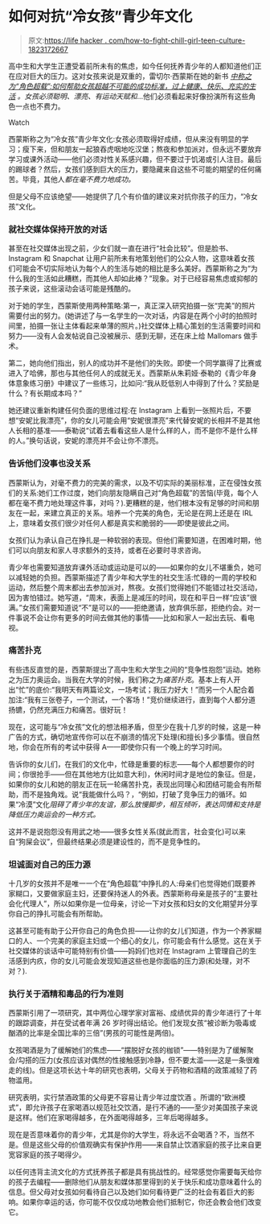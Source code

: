 # 如何对抗“冷女孩”青少年文化

> 原文:[https://life hacker . com/how-to-fight-chill-girl-teen-culture-1823172667](https://lifehacker.com/how-to-fight-chill-girl-teen-culture-1823172667)

高中生和大学生正遭受着前所未有的焦虑，如今任何抚养青少年的人都知道他们正在应对巨大的压力。这对女孩来说是双重的，雷切尔·西蒙斯在她的新书 [*中称之为“角色超载”:如何帮助女孩超越不可能的成功标准，过上健康、快乐、充实的生活*](https://www.amazon.com/Enough-She-Impossible-Standards-Fulfilling/dp/0062438395?asc_campaign=InlineText&asc_refurl=https://lifehacker.com/how-to-fight-chill-girl-teen-culture-1823172667&asc_source=&tag=kinjalifehackerlink-20) *。*女孩必须聪明、漂亮、有运动天赋*和*...他们必须看起来好像扮演所有这些角色一点也不费力。

Watch

西蒙斯称之为“冷女孩”青少年文化:女孩必须取得好成绩，但从来没有明显的学习；瘦下来，但和朋友一起狼吞虎咽地吃汉堡；熬夜和参加派对，但永远不要放弃学习或课外活动——他们必须对性关系感兴趣，但不要过于饥渴或引人注目。最后的踢球者？然后，女孩们感到巨大的压力，要隐藏来自这些不可能的期望的任何痛苦。毕竟，其他人*都在毫不费力地成功。*

但是父母不应该绝望——她提供了几个有价值的建议来对抗你孩子的压力，“冷女孩”文化。

### 就社交媒体保持开放的对话

甚至在社交媒体出现之前，少女们就一直在进行“社会比较”。但是脸书、Instagram 和 Snapchat 让用户前所未有地策划他们的公众人物，这意味着女孩们可能会不切实际地认为每个人的生活与她的相比是多么美好。西蒙斯称之为“为什么我的生活如此糟糕，而其他人却如此棒？”现象。对于已经容易焦虑或抑郁的孩子来说，这些滚动会话可能是残酷的。

对于她的学生，西蒙斯使用两种策略:第一，真正深入研究拍摄一张“完美”的照片需要付出的努力。(她讲述了与一名学生的一次对话，内容是在两个小时的拍照时间里，拍摄一张让主体看起来单薄的照片。)社交媒体上精心策划的生活需要时间和努力——没有人会发帖说自己没被展示、感到无聊，还在床上给 Mallomars 做手术。

第二，她向他们指出，别人的成功并不是他们的失败。即使一个同学赢得了比赛或进入了哈佛，那也与其他任何人的成就无关。西蒙斯从朱莉娅·泰勒的《青少年身体意象练习册》中建议了一些练习，比如问:“我从贬低别人中得到了什么？奖励是什么？有长期成本吗？”

她还建议重新构建任何负面的思维过程:在 Instagram 上看到一张照片后，不要想“安妮比我漂亮”，你的女儿可能会用“安妮很漂亮”来代替安妮的长相并不是其他人长相的基准——泰勒说“试着去看看这些人是什么样的人，而不是你不是什么样的人。”换句话说，安妮的漂亮并不会让你不漂亮。

### 告诉他们没事也没关系

西蒙斯认为，对毫不费力的完美的需求，以及不切实际的美丽标准，正在侵蚀女孩们的关系:她们工作过度，她们向朋友隐瞒自己对“角色超载”的苦恼(毕竟，每个人都在毫不费力地处理这件事，对吗？).更糟糕的是，他们根本没有足够的时间和朋友在一起，来建立真正的关系。培养一个完美的角色，无论是在网上还是在 IRL 上，意味着女孩们很少对任何人都是真实和脆弱的——即使是彼此之间。

女孩们认为承认自己在挣扎是一种软弱的表现。但他们需要知道，在困难时期，他们可以向朋友和家人寻求额外的支持，或者在必要时寻求咨询。

青少年也需要知道放弃课外活动或运动是可以的——如果你的女儿不堪重负，她可以减轻她的负担。西蒙斯描述了青少年和大学生的社交生活:忙碌的一周的学校和运动，然后整个周末都出去参加派对，熬夜。女孩们觉得她们不能错过社交活动，因为害怕错过。她写道，“周末，表面上是减压的时间，现在和平日一样“应该”很满。”女孩们需要知道说“不”是可以的——拒绝邀请，放弃俱乐部，拒绝约会。对一件事说不会让你有更多的时间去做其他的事情——比如和家人一起出去玩、看电视。

### 痛苦扑克

有些违反直觉的是，西蒙斯提出了高中生和大学生之间的“竞争性抱怨”运动。她称之为压力奥运会。当我在大学的时候，我们称之为*痛苦扑克*。基本上有人开出“忙”的底价:“我明天有两篇论文，一场考试；我压力好大！”而另一个人配合着加注:“我有三张卷子，一个测试，一个客场！”竞价继续进行，直到每个人都分道扬镳，仍然充满压力和痛苦。很好玩！

现在，这可能与“冷女孩”文化的想法相矛盾，但至少在我十几岁的时候，这是一种广告的方式，确切地宣传你可以在不崩溃的情况下处理(和擅长)多少事情。很自然地，你会在所有的考试中获得 A——即使你只有一个晚上的学习时间。

告诉你的女儿们，在我们的文化中，忙碌是重要的标志——每个人都想要你的时间；你很抢手——但在其他地方(比如意大利)，休闲时间才是地位的象征。但是，如果你的女儿和她的朋友正在玩一轮痛苦扑克，表现出同理心和团结可能会有所帮助，而不是独角戏。说“我能做什么吗？，“例如，打破了竞争压力的循环。如果“冷漠”文化*阻碍了青少年的友谊，那么放慢脚步，相互倾听，表达同情和支持是降低压力奥运会的一种方式。*

这并不是说抱怨没有用武之地——很多女性关系(就此而言，社会变化)可以来自“狗屎会议”，但最终结果必须是建设性的，而不是竞争性的。

### 坦诚面对自己的压力源

十几岁的女孩并不是唯一一个在“角色超载”中挣扎的人:母亲们也觉得她们既要养家糊口，又要做家庭主妇，还要保持迷人的外表。西蒙斯称母亲是孩子的“主要社会化代理人”，所以如果你是一位母亲，讨论一下对女孩和妇女的文化期望并分享你自己的挣扎可能会有所帮助。

这甚至可能有助于公开你自己的角色负担——让你的女儿们知道，作为一个养家糊口的人、一个完美的家庭主妇或一个细心的女儿，你可能会有什么感觉。这在关于社交媒体的谈话中可能特别有价值——妈妈们也对在 Instagram 上管理自己的生活感到内疚，你的女儿可能会发现知道这些也是你面临的压力源(和处理，对不对？).

### 执行关于酒精和毒品的行为准则

西蒙斯引用了一项研究，其中两位心理学家对富裕、成绩优异的青少年进行了十年的跟踪调查，并在受试者年满 26 岁时得出结论。他们发现女孩“被诊断为吸毒或酗酒的比率是全国比率的三倍”(男孩的可能性是两倍)。

女孩喝酒是为了缓解她们的焦虑——“摆脱好女孩的枷锁”——特别是为了缓解聚会/勾搭的压力(女孩应该对偶然的性接触感到冷静，但不要太滥——这是一条很难走的线)。但是这项长达十年的研究也表明，父母关于药物和酒精的政策减轻了药物滥用。

研究表明，实行禁酒政策的父母更不容易让青少年过度饮酒 。所谓的“欧洲模式”，即允许孩子在家喝酒以规范社交饮酒，是行不通的——至少对美国孩子来说是这样。他们在家喝得越多，在外面喝得越多，三年后喝得越多。

现在是否意味着你的青少年，尤其是你的大学生，将永远不会喝酒？不，当然不是。但是这些父母的价值观确实有保护作用——来自禁止饮酒家庭的孩子比来自更宽容家庭的孩子喝得少。

以任何违背主流文化的方式抚养孩子都是具有挑战性的。经常感觉你需要每天给你的孩子去编程——删除他们从朋友和媒体那里得到的关于快乐和成功意味着什么的信息。但父母对女孩如何看待自己以及她们如何看待更广泛的社会有着巨大的影响。如果你幸运的话，你可能不仅仅成功地教会他们抵制它，你还会教会他们改变它。